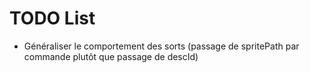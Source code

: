 # TODO List

- Généraliser le comportement des sorts (passage de spritePath par commande plutôt que passage de descId)